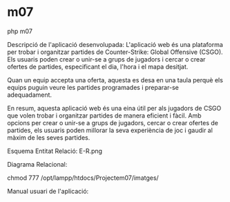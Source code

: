 # m07
php m07

Descripció de l'aplicació desenvolupada: 
L'aplicació web és una plataforma per trobar i organitzar partides de Counter-Strike: Global Offensive (CSGO). Els usuaris poden crear o unir-se a grups de jugadors i cercar o crear ofertes de partides, especificant el dia, l'hora i el mapa desitjat.

Quan un equip accepta una oferta, aquesta es desa en una taula perquè els equips puguin veure les partides programades i preparar-se adequadament. 

En resum, aquesta aplicació web és una eina útil per als jugadors de CSGO que volen trobar i organitzar partides de manera eficient i fàcil. Amb opcions per crear o unir-se a grups de jugadors, cercar o crear ofertes de partides, els usuaris poden millorar la seva experiència de joc i gaudir al màxim de les seves partides.


Esquema Entitat Relació: E-R.png

Diagrama Relacional:

chmod 777 /opt/lampp/htdocs/Projectem07/imatges/

Manual usuari de l'aplicació:


